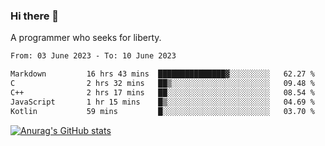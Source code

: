### Hi there 👋

<!--
**shejialuo/shejialuo** is a ✨ _special_ ✨ repository because its `README.md` (this file) appears on your GitHub profile.

Here are some ideas to get you started:

- 🔭 I’m currently working on ...
- 🌱 I’m currently learning ...
- 👯 I’m looking to collaborate on ...
- 🤔 I’m looking for help with ...
- 💬 Ask me about ...
- 📫 How to reach me: ...
- 😄 Pronouns: ...
- ⚡ Fun fact: ...
-->

A programmer who seeks for liberty.

<!--START_SECTION:waka-->

```txt
From: 03 June 2023 - To: 10 June 2023

Markdown         16 hrs 43 mins  ███████████████▓░░░░░░░░░   62.27 %
C                2 hrs 32 mins   ██▒░░░░░░░░░░░░░░░░░░░░░░   09.48 %
C++              2 hrs 17 mins   ██░░░░░░░░░░░░░░░░░░░░░░░   08.54 %
JavaScript       1 hr 15 mins    █▒░░░░░░░░░░░░░░░░░░░░░░░   04.69 %
Kotlin           59 mins         █░░░░░░░░░░░░░░░░░░░░░░░░   03.70 %
```

<!--END_SECTION:waka-->

[![Anurag's GitHub stats](https://github-readme-stats.vercel.app/api?username=shejialuo&show_icons=true&theme=dracula)](https://github.com/anuraghazra/github-readme-stats)

